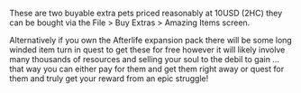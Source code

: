 These are two buyable extra pets priced reasonably at 10USD (2HC) they can be bought via the File > Buy Extras > Amazing Items screen.

Alternatively if you own the Afterlife expansion pack there will be some long winded item turn in quest to get these for free however it will likely involve many thousands of resources and selling your soul to the debil to gain ... that way you can either pay for them and get them right away or quest for them and truly get your reward from an epic struggle!
